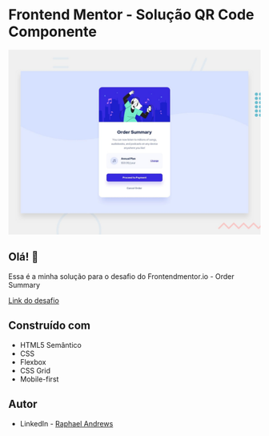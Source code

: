 # Frontend Mentor - Solução QR Code Componente

![Design preview for the QR code component coding challenge](./design/desktop-preview.jpg)

## Olá! 👋

Essa é a minha solução para o desafio do Frontendmentor.io - Order Summary

[Link do desafio](https://www.frontendmentor.io/challenges/order-summary-component-QlPmajDUj)
## Construído com

- HTML5 Semântico
- CSS
- Flexbox
- CSS Grid
- Mobile-first

## Autor

- LinkedIn - [Raphael Andrews](https://www.linkedin.com/in/raphael-andrews/)